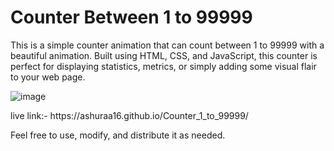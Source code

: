 <h1>Counter Between 1 to 99999</h1>

<p>This is a simple counter animation that can count between 1 to 99999 with a beautiful animation. Built using HTML, CSS, and JavaScript, this counter is perfect for displaying statistics, metrics, or simply adding some visual flair to your web page.</p>



![image](https://user-images.githubusercontent.com/71264863/226174010-49f13f73-536a-424c-899b-879a920bc540.png)
<p>live link:- https://ashuraa16.github.io/Counter_1_to_99999/<p>

Feel free to use, modify, and distribute it as needed.
